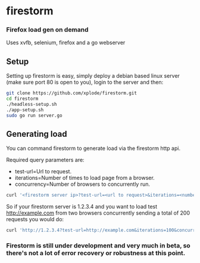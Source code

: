 # firestorm
### Firefox load gen on demand

Uses xvfb, selenium, firefox and a go webserver 

## Setup
Setting up firestorm is easy, simply deploy a debian based linux server (make sure port 80 is open to you), login to the server and then:
```bash
git clone https://github.com/xplode/firestorm.git
cd firestorm
./headless-setup.sh
./app-setup.sh
sudo go run server.go
```

## Generating load
You can command firestorm to generate load via the firestorm http api.

Required query parameters are:
* test-url=Url to request.
* iterations=Number of times to load page from a browser.
* concurrency=Number of browsers to concurrently run.
```bash
curl '<firestorm server ip>?test-url=<url to request>&iterations=<number of times to load page froma browser>&concurrency=<number of browsers>'
```

So if your firestorm server is 1.2.3.4 and you want to load test http://example.com from two browsers concurrently sending a total of 200 requests you would do:
```bash
curl 'http://1.2.3.4?test-url=http://example.com&iterations=100&concurrency=1'
```
### Firestorm is still under development and very much in beta, so there's not a lot of error recovery or robustness at this point.
